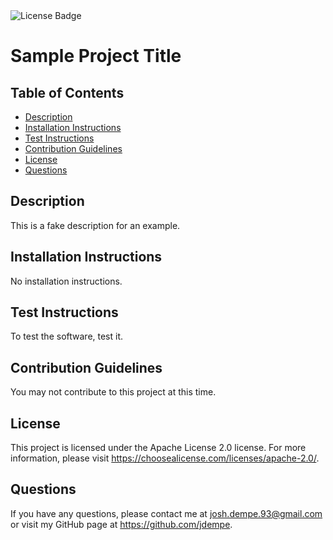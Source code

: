 <img src="https://img.shields.io/badge/license-Apache License 2.0-yellowgreen" alt="License Badge" />


# Sample Project Title

## Table of Contents
* [Description](#description)
* [Installation Instructions](#installation-instructions)
* [Test Instructions](#test-instructions)
* [Contribution Guidelines](#contribution-guidelines)
* [License](#license)
* [Questions](#questions)


<a name="description"></a>
## Description
This is a fake description for an example.
<a name="installation-instructions"></a>
## Installation Instructions
No installation instructions.
<a name="test-instructions"></a>
## Test Instructions
To test the software, test it.
<a name="contribution-guidelines"></a>
## Contribution Guidelines
You may not contribute to this project at this time.
<a name="license"></a>
## License
This project is licensed under the Apache License 2.0 license. For more information, please visit https://choosealicense.com/licenses/apache-2.0/.
<a name="questions"></a>
## Questions
If you have any questions, please contact me at josh.dempe.93@gmail.com or visit my GitHub page at https://github.com/jdempe.

